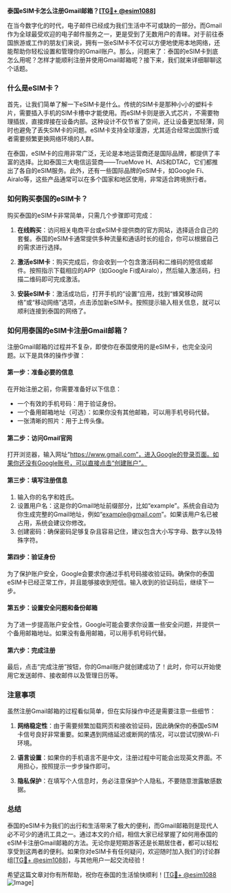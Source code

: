 **泰国eSIM卡怎么注册Gmail邮箱？[[TG💪+ @esim1088](https://t.me/s/esim1088)]**

在当今数字化的时代，电子邮件已经成为我们生活中不可或缺的一部分。而Gmail作为全球最受欢迎的电子邮件服务之一，更是受到了无数用户的青睐。对于前往泰国旅游或工作的朋友们来说，拥有一张eSIM卡不仅可以方便地使用本地网络，还能帮助你轻松设置和管理你的Gmail账户。那么，问题来了：泰国的eSIM卡到底怎么用呢？怎样才能顺利注册并使用Gmail邮箱呢？接下来，我们就来详细聊聊这个话题。

### 什么是eSIM卡？

首先，让我们简单了解一下eSIM卡是什么。传统的SIM卡是那种小小的塑料卡片，需要插入手机的SIM卡槽中才能使用。而eSIM卡则是嵌入式芯片，不需要物理插拔，直接焊接在设备内部。这种设计不仅节省了空间，还让设备更加轻薄，同时也避免了丢失SIM卡的问题。eSIM卡支持全球漫游，尤其适合经常出国旅行或者需要频繁更换网络环境的人群。

在泰国，eSIM卡的应用非常广泛，无论是本地运营商还是国际品牌，都提供了丰富的选择。比如泰国三大电信运营商——TrueMove H、AIS和DTAC，它们都推出了各自的eSIM服务。此外，还有一些国际品牌的eSIM卡，如Google Fi、Airalo等，这些产品通常可以在多个国家和地区使用，非常适合跨境旅行者。

### 如何购买泰国的eSIM卡？

购买泰国的eSIM卡非常简单，只需几个步骤即可完成：

1. **在线购买**：访问相关电商平台或eSIM卡提供商的官方网站，选择适合自己的套餐。泰国的eSIM卡通常提供多种流量和通话时长的组合，你可以根据自己的需求进行选择。
   
2. **激活eSIM卡**：购买完成后，你会收到一个包含激活码和二维码的短信或邮件。按照指示下载相应的APP（如Google Fi或Airalo），然后输入激活码，扫描二维码即可完成激活。

3. **安装eSIM卡**：激活成功后，打开手机的“设置”应用，找到“蜂窝移动网络”或“移动网络”选项，点击添加新eSIM卡。按照提示输入相关信息，就可以顺利连接到泰国的网络了。

### 如何用泰国的eSIM卡注册Gmail邮箱？

注册Gmail邮箱的过程并不复杂，即使你在泰国使用的是eSIM卡，也完全没问题。以下是具体的操作步骤：

#### 第一步：准备必要的信息

在开始注册之前，你需要准备好以下信息：
- 一个有效的手机号码：用于验证身份。
- 一个备用邮箱地址（可选）：如果你没有其他邮箱，可以用手机号码代替。
- 一张清晰的照片：用于上传头像。

#### 第二步：访问Gmail官网

打开浏览器，输入网址“https://www.gmail.com”，进入Google的登录页面。如果你还没有Google账号，可以直接点击“创建账户”。

#### 第三步：填写注册信息

1. 输入你的名字和姓氏。
2. 设置用户名：这是你的Gmail地址前缀部分，比如“example”。系统会自动为你生成完整的Gmail地址，例如“example@gmail.com”。如果该用户名已被占用，系统会建议你修改。
3. 创建密码：确保密码足够复杂且容易记住，建议包含大小写字母、数字以及特殊字符。

#### 第四步：验证身份

为了保护账户安全，Google会要求你通过手机号码接收验证码。确保你的泰国eSIM卡已经正常工作，并且能够接收到短信。输入收到的验证码后，继续下一步。

#### 第五步：设置安全问题和备份邮箱

为了进一步提高账户安全性，Google可能会要求你设置一些安全问题，并提供一个备用邮箱地址。如果没有备用邮箱，可以用手机号码代替。

#### 第六步：完成注册

最后，点击“完成注册”按钮，你的Gmail账户就创建成功了！此时，你可以开始使用它发送邮件、接收邮件以及管理日历等。

### 注意事项

虽然注册Gmail邮箱的过程看似简单，但在实际操作中还是需要注意一些细节：

1. **网络稳定性**：由于需要频繁加载网页和接收验证码，因此确保你的泰国eSIM卡信号良好非常重要。如果遇到网络延迟或断网的情况，可以尝试切换Wi-Fi环境。

2. **语言设置**：如果你的手机语言不是中文，注册过程中可能会出现英文界面。不用担心，按照提示一步步操作即可。

3. **隐私保护**：在填写个人信息时，务必注意保护个人隐私，不要随意泄露敏感数据。

### 总结

泰国的eSIM卡为我们的出行和生活带来了极大的便利，而Gmail邮箱则是现代人必不可少的通讯工具之一。通过本文的介绍，相信大家已经掌握了如何用泰国的eSIM卡注册Gmail邮箱的方法。无论你是短期游客还是长期居住者，都可以轻松享受到这两者的便利。如果你对eSIM卡有任何疑问，欢迎随时加入我们的讨论群组[[TG💪+ @esim1088](https://t.me/s/esim1088)]，与其他用户一起交流经验！

希望这篇文章对你有所帮助，祝你在泰国的生活愉快顺利！[[TG💪+ @esim1088](https://t.me/s/esim1088) ![Image](https://i.postimg.cc/4NQfJmqS/Snipaste-2025-05-13-00-14-12.png)]